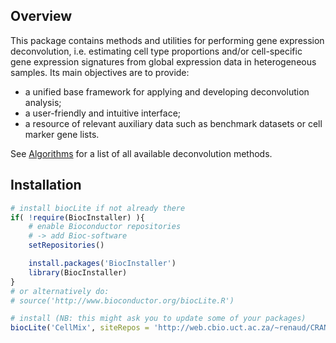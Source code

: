 
## Overview

This package contains methods and utilities for performing gene expression deconvolution, i.e. estimating cell type proportions and/or cell-specific gene expression signatures from global expression data in heterogeneous samples.
Its main objectives are to provide:

* a unified base framework for applying and developing deconvolution analysis;
* a user-friendly and intuitive interface;
* a resource of relevant auxiliary data such as benchmark datasets or cell marker gene lists.

See <a href="_PAGE-Algorithms.html">Algorithms</a> for a list of all available deconvolution methods.

## Installation
```R
# install biocLite if not already there
if( !require(BiocInstaller) ){
	# enable Bioconductor repositories
	# -> add Bioc-software
	setRepositories() 

	install.packages('BiocInstaller')
	library(BiocInstaller)
}
# or alternatively do: 
# source('http://www.bioconductor.org/biocLite.R')

# install (NB: this might ask you to update some of your packages)
biocLite('CellMix', siteRepos = 'http://web.cbio.uct.ac.za/~renaud/CRAN', type='both')
```
